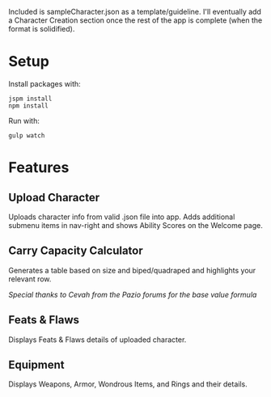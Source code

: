 Included is sampleCharacter.json as a template/guideline. I'll eventually add a Character Creation section once the rest of the app is complete (when the format is solidified).

# Setup
Install packages with:
```shell
jspm install
npm install
```

Run with:
```shell
gulp watch
```

# Features
## Upload Character
Uploads character info from valid .json file into app. Adds additional submenu items in nav-right and shows Ability Scores on the Welcome page.

## Carry Capacity Calculator
Generates a table based on size and biped/quadraped and highlights your relevant row.

*Special thanks to Cevah from the Pazio forums for the base value formula*

## Feats & Flaws
Displays Feats & Flaws details of uploaded character.

## Equipment
Displays Weapons, Armor, Wondrous Items, and Rings and their details.

